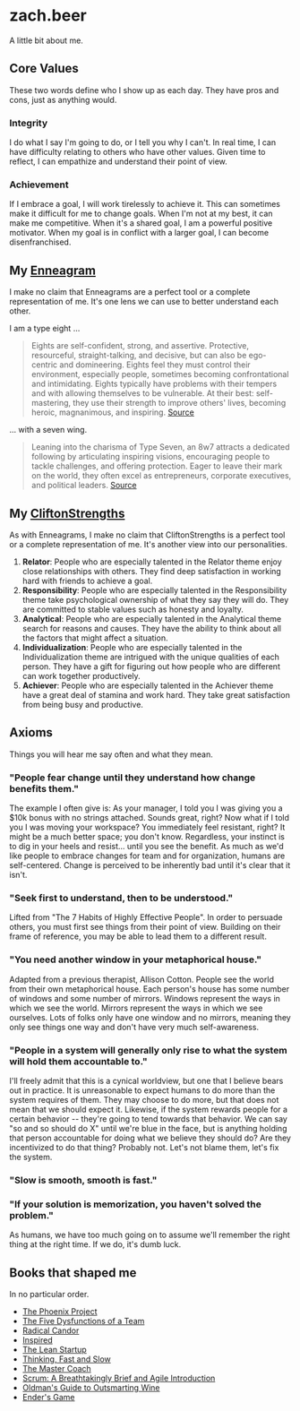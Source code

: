 # zach.beer

A little bit about me.

## Core Values
These two words define who I show up as each day.  They have pros and cons, just as anything would.

### Integrity
I do what I say I'm going to do, or I tell you why I can't.  In real time, I can have difficulty relating to others who have other values.  Given time to reflect, I can empathize and understand their point of view.

### Achievement
If I embrace a goal, I will work tirelessly to achieve it.  This can sometimes make it difficult for me to change goals.  When I'm not at my best, it can make me competitive.  When it's a shared goal, I am a powerful positive motivator.  When my goal is in conflict with a larger goal, I can become disenfranchised.

## My [Enneagram](https://www.enneagraminstitute.com)
I make no claim that Enneagrams are a perfect tool or a complete representation of me.  It's one lens we can use to better understand each other.

I am a type eight ... 

> Eights are self-confident, strong, and assertive. Protective, resourceful, straight-talking, and decisive, but can also be ego-centric and domineering. Eights feel they must control their environment, especially people, sometimes becoming confrontational and intimidating. Eights typically have problems with their tempers and with allowing themselves to be vulnerable. At their best: self-mastering, they use their strength to improve others' lives, becoming heroic, magnanimous, and inspiring. [Source](https://www.enneagraminstitute.com/type-8/)

... with a seven wing.

> Leaning into the charisma of Type Seven, an 8w7 attracts a dedicated following by articulating inspiring visions, encouraging people to tackle challenges, and offering protection. Eager to leave their mark on the world, they often excel as entrepreneurs, corporate executives, and political leaders. 
[Source](https://www.personalitydata.org/enneagram/type-8w7)

## My [CliftonStrengths](https://www.gallup.com/cliftonstrengths/en/home.aspx)
As with Enneagrams, I make no claim that CliftonStrengths is a perfect tool or a complete representation of me.  It's another view into our personalities.
1. __Relator__: People who are especially talented in the Relator theme enjoy close relationships with others.  They find deep satisfaction in working hard with friends to achieve a goal.
1. __Responsibility__: People who are especially talented in the Responsibility theme take psychological ownership of what they say they will do.  They are committed to stable values such as honesty and loyalty.
1. __Analytical__: People who are especially talented in the Analytical theme search for reasons and causes.  They have the ability to think about all the factors that might affect a situation.
1. __Individualization__: People who are especially talented in the Individualization theme are intrigued with the unique qualities of each person.  They have a gift for figuring out how people who are different can work together productively.
1. __Achiever__: People who are especially talented in the Achiever theme have a great deal of stamina and work hard.  They take great satisfaction from being busy and productive.

## Axioms
Things you will hear me say often and what they mean.

### "People fear change until they understand how change benefits __them__."
The example I often give is:  As your manager, I told you I was giving you a $10k bonus with no strings attached.  Sounds great, right?  Now what if I told you I was moving your workspace?  You immediately feel resistant, right?  It might be a much better space; you don't know.  Regardless, your instinct is to dig in your heels and resist... until you see the benefit.  As much as we'd like people to embrace changes for team and for organization, humans are self-centered.  Change is perceived to be inherently bad until it's clear that it isn't.

### "Seek first to understand, then to be understood."
Lifted from "The 7 Habits of Highly Effective People".  In order to persuade others, you must first see things from their point of view.  Building on their frame of reference, you may be able to lead them to a different result.

### "You need another window in your metaphorical house."
Adapted from a previous therapist, Allison Cotton.  People see the world from their own metaphorical house.  Each person's house has some number of windows and some number of mirrors.  Windows represent the ways in which we see the world.  Mirrors represent the ways in which we see ourselves.  Lots of folks only have one window and no mirrors, meaning they only see things one way and don't have very much self-awareness.

### "People in a system will __generally__ only rise to what the system will hold them accountable to."
I'll freely admit that this is a cynical worldview, but one that I believe bears out in practice.  It is unreasonable to expect humans to do more than the system requires of them.  They may choose to do more, but that does not mean that we should expect it.  Likewise, if the system rewards people for a certain behavior -- they're going to tend towards that behavior.  We can say "so and so should do X" until we're blue in the face, but is anything holding that person accountable for doing what we believe they should do?  Are they incentivized to do that thing?  Probably not.  Let's not blame them, let's fix the system.

### "Slow is smooth, smooth is fast."

### "If your solution is memorization, you haven't solved the problem."
As humans, we have too much going on to assume we'll remember the right thing at the right time.  If we do, it's dumb luck.

## Books that shaped me
In no particular order.

- [The Phoenix Project](https://openlibrary.org/works/OL16806686W/The_Phoenix_Project)
- [The Five Dysfunctions of a Team](https://openlibrary.org/books/OL8148797M/The_Five_Dysfunctions_of_a_Team)
- [Radical Candor](https://openlibrary.org/works/OL17803541W/Radical_Candor)
- [Inspired](https://openlibrary.org/works/OL16803591W/Inspired)
- [The Lean Startup](https://openlibrary.org/works/OL16086010W/The_Lean_Startup)
- [Thinking, Fast and Slow](https://openlibrary.org/books/OL36689110M/Thinking_fast_and_slow)
- [The Master Coach](https://openlibrary.org/works/OL20538855W/The_Master_Coach)
- [Scrum: A Breathtakingly Brief and Agile Introduction](https://openlibrary.org/works/OL20866112W/Scrum)
- [Oldman's Guide to Outsmarting Wine](https://openlibrary.org/works/OL5858714W/Oldman%27s_Guide_to_Outsmarting_Wine)
- [Ender's Game](https://openlibrary.org/books/OL35320001M/Ender's_game)
